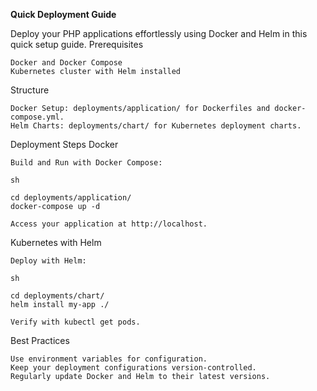 **Quick Deployment Guide**

Deploy your PHP applications effortlessly using Docker and Helm in this quick setup guide.
Prerequisites

    Docker and Docker Compose
    Kubernetes cluster with Helm installed

Structure

    Docker Setup: deployments/application/ for Dockerfiles and docker-compose.yml.
    Helm Charts: deployments/chart/ for Kubernetes deployment charts.

Deployment Steps
Docker

    Build and Run with Docker Compose:

    sh

    cd deployments/application/
    docker-compose up -d

    Access your application at http://localhost.

Kubernetes with Helm

    Deploy with Helm:

    sh

    cd deployments/chart/
    helm install my-app ./

    Verify with kubectl get pods.

Best Practices

    Use environment variables for configuration.
    Keep your deployment configurations version-controlled.
    Regularly update Docker and Helm to their latest versions.